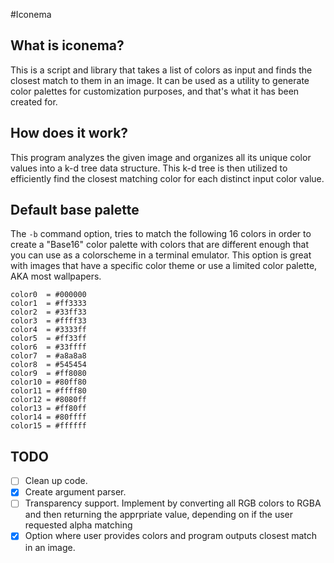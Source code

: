 #Iconema
## What is iconema?
This is a script and library that takes a list of colors as input and finds the
closest match to them in an image. It can be used as a utility to generate
color palettes for customization purposes, and that's what it has been created
for.

## How does it work?
This program analyzes the given image and organizes all its unique color values
into a k-d tree data structure. This k-d tree is then utilized to efficiently
find the closest matching color for each distinct input color value.

## Default base palette
The `-b` command option, tries to match the following 16 colors in order to
create a "Base16" color palette with colors that are different enough that you
can use as a colorscheme in a terminal emulator. This option is great with
images that have a specific color theme or use a limited color palette, AKA
most wallpapers.

```
color0  = #000000
color1  = #ff3333
color2  = #33ff33
color3  = #ffff33
color4  = #3333ff
color5  = #ff33ff
color6  = #33ffff
color7  = #a8a8a8
color8  = #545454
color9  = #ff8080
color10 = #80ff80
color11 = #ffff80
color12 = #8080ff
color13 = #ff80ff
color14 = #80ffff
color15 = #ffffff
```
## TODO
- [ ] Clean up code.
- [x] Create argument parser.
- [ ] Transparency support. Implement by converting all RGB colors to RGBA and
      then returning the apprpriate value, depending on if the user requested
      alpha matching
- [x] Option where user provides colors and program outputs closest match in an
      image.
